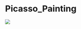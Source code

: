 # Picasso_Painting
<img src="(https://user-images.githubusercontent.com/110404553/211854309-5339f758-b7bd-48fa-9c27-90b2223b0811.png)"/>
